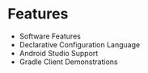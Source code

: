 # Features

* Software Features
* Declarative Configuration Language
* Android Studio Support
* Gradle Client Demonstrations
